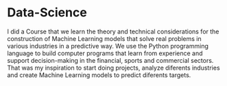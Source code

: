 # Data-Science 

I did a Course that we learn the theory and technical considerations for the construction of Machine Learning models that solve real problems in various industries in a predictive way. We use the Python programming language to build computer programs that learn from experience and support decision-making in the financial, sports and commercial sectors.
That was my inspiration to start doing projects, analyze diferents industries and create Machine Learning models to predict diferents targets. 
